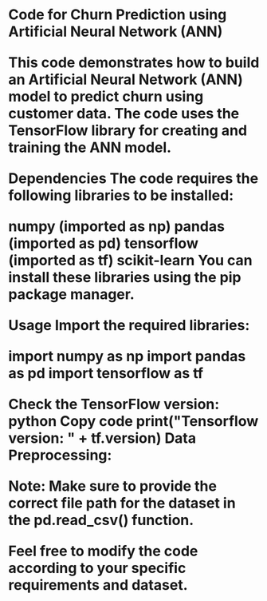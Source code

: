 <h1> Code for Churn Prediction using Artificial Neural Network (ANN) <h1\>

This code demonstrates how to build an Artificial Neural Network (ANN) model to predict churn using customer data. The code uses the TensorFlow library for creating and training the ANN model.

Dependencies
The code requires the following libraries to be installed:

numpy (imported as np)
pandas (imported as pd)
tensorflow (imported as tf)
scikit-learn
You can install these libraries using the pip package manager.

Usage
Import the required libraries:

import numpy as np
import pandas as pd
import tensorflow as tf

Check the TensorFlow version:
python
Copy code
print("Tensorflow version: " + tf.__version__)
Data Preprocessing:


Note: Make sure to provide the correct file path for the dataset in the pd.read_csv() function.

Feel free to modify the code according to your specific requirements and dataset.
